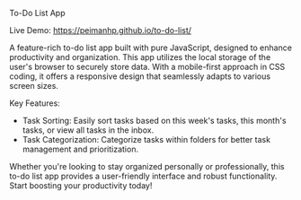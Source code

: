 To-Do List App

Live Demo: https://peimanhp.github.io/to-do-list/

A feature-rich to-do list app built with pure JavaScript, designed to enhance productivity and organization. This app utilizes the local storage of the user's browser to securely store data. With a mobile-first approach in CSS coding, it offers a responsive design that seamlessly adapts to various screen sizes.

Key Features:
- Task Sorting: Easily sort tasks based on this week's tasks, this month's tasks, or view all tasks in the inbox.
- Task Categorization: Categorize tasks within folders for better task management and prioritization.

Whether you're looking to stay organized personally or professionally, this to-do list app provides a user-friendly interface and robust functionality. Start boosting your productivity today!
